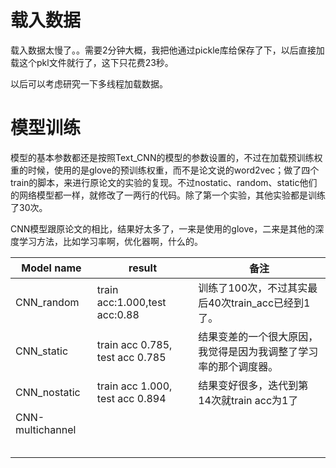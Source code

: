 # 载入数据

载入数据太慢了。。需要2分钟大概，我把他通过pickle库给保存了下，以后直接加载这个pkl文件就行了，这下只花费23秒。

以后可以考虑研究一下多线程加载数据。



# 模型训练

模型的基本参数都还是按照Text_CNN的模型的参数设置的，不过在加载预训练权重的时候，使用的是glove的预训练权重，而不是论文说的word2vec；做了四个train的脚本，来进行原论文的实验的复现。不过nostatic、random、static他们的网络模型都一样，就修改了一两行的代码。除了第一个实验，其他实验都是训练了30次。

CNN模型跟原论文的相比，结果好太多了，一来是使用的glove，二来是其他的深度学习方法，比如学习率啊，优化器啊，什么的。

| Model name       | result                          | 备注                                                         |
| ---------------- | ------------------------------- | ------------------------------------------------------------ |
| CNN_random       | train acc:1.000,test acc:0.88   | 训练了100次，不过其实最后40次train_acc已经到1了。            |
| CNN_static       | train acc 0.785, test acc 0.785 | 结果变差的一个很大原因，我觉得是因为我调整了学习率的那个调度器。 |
| CNN_nostatic     | train acc 1.000, test acc 0.894 | 结果变好很多，迭代到第14次就train acc为1了                   |
| CNN-multichannel |                                 |                                                              |
|                  |                                 |                                                              |
|                  |                                 |                                                              |
|                  |                                 |                                                              |
|                  |                                 |                                                              |
|                  |                                 |                                                              |

